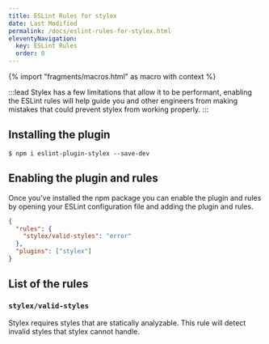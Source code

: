 ```yaml
---
title: ESLint Rules for stylex
date: Last Modified
permalink: /docs/eslint-rules-for-stylex.html
eleventyNavigation:
  key: ESLint Rules 
  order: 0
---
```


{% import "fragments/macros.html" as macro with context %}

:::lead
Stylex has a few limitations that allow it to be performant, enabling the ESLint rules will help guide you and other engineers from making mistakes that could prevent stylex from working properly.
:::


## Installing the plugin

`$ npm i eslint-plugin-stylex --save-dev`

## Enabling the plugin and rules

Once you've installed the npm package you can enable the plugin and rules by opening your ESLint configuration file and adding the plugin and rules.

``` json
{
  "rules": {
    "stylex/valid-styles": "error"
  },
  "plugins": ["stylex"]
}
```

## List of the rules

### `stylex/valid-styles`

Stylex requires styles that are statically analyzable. This rule will detect invalid styles that stylex cannot handle.

